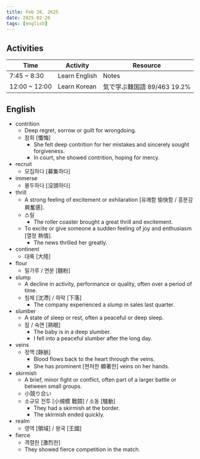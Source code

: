 ```yaml
---
title: Feb 26, 2K25
date: 2025-02-26
tags: [english]
---
```


## Activities

| Time | Activity | Resource |
| ---- | -------- | -------- |
| 7:45 ~ 8:30 | Learn English | Notes |
| 12:00 ~ 12:00 | Learn Korean | 気で学ぶ韓国語 89/463 19.2% |

## English

- contrition
  - Deep regret, sorrow or guilt for wrongdoing.
  - 참회 [懺悔]
    - She felt deep contrition for her mistakes and sincerely sought forgiveness.
    - In court, she showed contrition, hoping for mercy.
- recruit
  - 모집하다 [募集하다]
- immerse
  - 몰두하다 [沒頭하다]
- thrill
  - A strong feeling of excitement or exhilaration [유쾌함 愉快함 / 흥분감 興奮感].
  - 스릴
    - The roller coaster brought a great thrill and excitement.
  - To excite or give someone a sudden feeling of joy and enthusiasm [열정 熱情].
    - The news thrilled her greatly.
- continent
  - 대륙 [大陸]
- flour
  - 밀가루 / 면분 [麵粉]
- slump
  - A decline in activity, performance or quality, often over a period of time.
  - 침체 [沈滯] / 하락 [下落]
    - The company experienced a slump in sales last quarter.
- slumber
  - A state of sleep or rest, often a peaceful or deep sleep.
  - 잠 / 숙면 [熟眠]
    - The baby is in a deep slumber.
    - I fell into a peaceful slumber after the long day.
- veins
  - 정맥 [静脈]
    - Blood flows back to the heart through the veins.
    - She has prominent [현저한 顯著한] veins on her hands.
- skirmish
  - A brief, minor fight or conflict, often part of a larger battle or between small groups.
  - 小競り合い
  - 소규모 전투 [小規模 戰鬪] / 소동 [騷動]
    - They had a skirmish at the border.
    - The skirmish ended quickly.
- realm
  - 영역 [領域] / 왕국 [王國]
- fierce
  - 격렬한 [激烈한]
  - They showed fierce competition in the match.